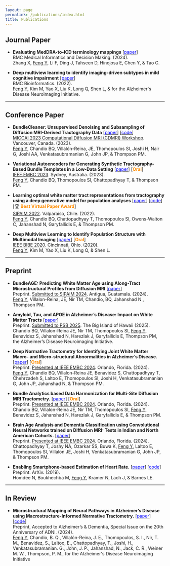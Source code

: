 ```yaml
---
layout: page
permalink: /publications/index.html
title: Publications
---
```


## Journal Paper

- **Evaluating MedDRA-to-ICD terminology mappings**
  \[[<span style="color:blue">paper</span>](https://bmcmedinformdecismak.biomedcentral.com/articles/10.1186/s12911-023-02375-1)\]  
  BMC Medical Informatics and Decision Making. (2024).  
  Zhang X, <ins>Feng Y</ins>, Li F, Ding J, Tahseen D, Hinojosa E, Chen Y, & Tao C.

- **Deep multiview learning to identify imaging-driven subtypes in mild cognitive impairment**
  \[[<span style="color:blue">paper</span>](https://link.springer.com/article/10.1186/s12859-022-04946-x)\]  
  BMC Bioinformatics. (2022).  
  <ins>Feng Y</ins>, Kim M, Yao X, Liu K, Long Q, Shen L, & for the Alzheimer's Disease Neuroimaging Initiative.

--- 

## Conference Paper

- **BundleCleaner: Unsupervised Denoising and Subsampling of Diffusion MRI-Derived Tractography Data**
  \[[<span style="color:blue">paper</span>](https://doi.org/10.1007/978-3-031-47292-3\_14)\]
  \[[<span style="color:blue">code</span>](https://github.com/wendyfyx/BundleCleaner)\]    
  [MICCAI 2023 Computational Diffusion MRI (CDMRI) Workshop](http://cmic.cs.ucl.ac.uk/cdmri23/programme.html). Vancouver, Canada. (2023).  
  <ins>Feng Y</ins>, Chandio BQ, Villalón-Reina, JE, Thomopoulos SI, Joshi H, Nair G, Joshi AA, Venkatasubramanian G, John JP, & Thompson PM.

- **Variational Autoencoders for Generating Synthetic Tractography-Based Bundle Templates in a Low-Data Setting**
  \[[<span style="color:blue">paper</span>](https://doi.org/10.1109/EMBC40787.2023.10340009)\]
  [**<span style="color:darkorange">Oral</span>**]      
  [IEEE EMBC 2023](https://embc.embs.org/2023/). Sydney, Australia. (2023).  
  <ins>Feng Y</ins>, Chandio BQ, Thomopoulos SI, Chattopadhyay T, & Thompson PM.

- **Learning optimal white matter tract representations from tractography using a deep generative model for population analyses**
  \[[<span style="color:blue">paper</span>](https://doi.org/10.1117/12.2670244)\]
  \[[<span style="color:blue">code</span>](https://github.com/wendyfyx/ConvVAE-structural-anomalies)\]
  [:trophy: **<span style="color:darkorange">Best Virtual Paper Award</span>**]  
  [SIPAIM 2022](http://sipaim.org/history/2022/). Valparaiso, Chile. (2022).  
  <ins>Feng Y</ins>, Chandio BQ, Chattopadhyay T, Thomopoulos SI, Owens-Walton C, Jahanshad N, Garyfallidis E, & Thompson PM.

- **Deep Multiview Learning to Identify Population Structure with Multimodal Imaging**
  \[[<span style="color:blue">paper</span>](https://doi.org/10.1109/BIBE50027.2020.00057)\]
  [**<span style="color:darkorange">Oral</span>**]   
  [IEEE BIBE 2020](https://ieeexplore.ieee.org/xpl/conhome/9287816/proceeding). Cincinnati, Ohio. (2020).  
  <ins>Feng Y</ins>, Kim M, Yao X, Liu K, Long Q, & Shen L.

---

## Preprint

- **BundleAGE: Predicting White Matter Age using Along-Tract Microstructural Profiles from Diffusion MRI**
  \[[<span style="color:blue">paper</span>](https://doi.org/10.1101/2024.08.16.608347)\]  
  Preprint. [Submitted to SIPAIM 2024](https://sipaim.org). Antigua, Guatamala. (2024).  
  <ins>Feng Y</ins>, Villalon-Reina, JE, Nir TM, Chandio, BQ, Jahanshad N , Thompson PM.

- **Amyloid, Tau, and APOE in Alzheimer’s Disease: Impact on White Matter Tracts**
  \[[<span style="color:blue">paper</span>](https://doi.org/10.1101/2024.08.05.606560)\]  
  Preprint. [Submitted to PSB 2025](https://psb.stanford.edu). The Big Island of Hawaii (2025).  
  Chandio BQ, Villalon-Reina JE, Nir TM, Thomopoulos SI, <ins>Feng Y</ins>, Benavidez S, Jahanshad N, Harezlak J, Garyfallidis E, Thompson PM, the Alzheimer’s Disease Neuroimaging Initiative.

- **Deep Normative Tractometry for Identifying Joint White Matter Macro- and Micro-structural Abnormalities in Alzheimer’s Disease.**
  \[[<span style="color:blue">paper</span>](https://doi.org/10.1101/2024.02.05.578943)\]
  [**<span style="color:darkorange">Oral</span>**]  
  Preprint. [Presented at IEEE EMBC 2024](https://embc.embs.org/2024/). Orlando, Florida. (2024).  
  <ins>Feng Y</ins>, Chandio BQ, Villalon-Reina JE, Benavidez S, Chattopadhyay T, Chehrzadeh S, Laltoo E, Thomopoulos SI, Joshi H, Venkatasubramanian G, John JP, Jahanshad N, & Thompson PM.

- **Bundle Analytics based Data Harmonization for Multi-Site Diffusion MRI Tractometry.**
  \[[<span style="color:blue">paper</span>](https://doi.org/10.1101/2024.02.03.578764)\]
  [**<span style="color:darkorange">Oral</span>**]  
  Preprint. [Presented at IEEE EMBC 2024](https://embc.embs.org/2024/). Orlando, Florida. (2024).  
  Chandio BQ, Villalon-Reina JE, Nir TM, Thomopoulos SI, <ins>Feng Y</ins>, Benavidez S, Jahanshad N, Harezlak J, Garyfallidis E, & Thompson PM.

- **Brain Age Analysis and Dementia Classification using Convolutional Neural Networks trained on Diffusion MRI: Tests in Indian and North American Cohorts.**
  \[[<span style="color:blue">paper</span>](https://doi.org/10.1101/2024.02.04.578829)\]    
  Preprint. [Presented at IEEE EMBC 2024](https://embc.embs.org/2024/). Orlando, Florida. (2024).  
  Chattopadhyay T, Joshy NA, Ozarkar SS, Buwa K, <ins>Feng Y</ins>, Laltoo E, Thomopoulos SI, Villalon JE, Joshi H, Venkatasubramanian G, John JP, & Thompson PM.

- **Enabling Smartphone-based Estimation of Heart Rate.**
  \[[<span style="color:blue">paper</span>](http://arxiv.org/abs/1912.08910)\]
  \[[<span style="color:blue">code</span>](https://github.com/wendyfyx/mhealth_sensing)\]       
  Preprint. ArXiv. (2019).  
  Homdee N, Boukhechba M, <ins>Feng Y</ins>, Kramer N, Lach J, & Barnes LE.

---

## In Review

- **Microstructural Mapping of Neural Pathways in Alzheimer’s Disease using Macrostructure-Informed Normative Tractometry.**
  \[[<span style="color:blue">paper</span>](https://doi.org/10.1101/2024.04.25.591183)\]
  \[[<span style="color:blue">code</span>](https://github.com/wendyfyx/MINT)\]  
  Preprint, Accepted to Alzheimer’s & Dementia, Special Issue on the 20th Anniversary of ADNI. (2024).  
  <ins>Feng Y</ins>, Chandio, B. Q., Villalón-Reina, J. E., Thomopoulos, S. I., Nir, T. M., Benavidez, S., Laltoo, E.,  Chattopadhyay, T., Joshi, H., Venkatasubramanian. G., John, J. P., Jahanshad, N., Jack, C. R., Weiner M. W., Thompson, P. M., for the Alzheimer's Disease Neuroimaging Initiative